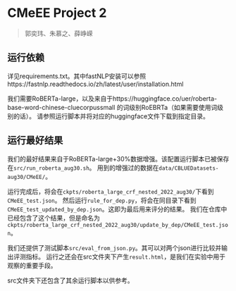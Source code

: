 # CMeEE Project 2
> 郭奕玮、朱慕之、薛峥嵘
## 运行依赖
详见requirements.txt。其中fastNLP安装可以参照https://fastnlp.readthedocs.io/zh/latest/user/installation.html

我们需要RoBERTa-large，以及来自于https://huggingface.co/uer/roberta-base-word-chinese-cluecorpussmall 的词级别RoEBRTa（如果需要使用词级别的话）。
请参照运行脚本并将对应的huggingface文件下载到指定目录。

## 运行最好结果
我们的最好结果来自于RoBERTa-large+30%数据增强。该配置运行脚本已被保存在`src/run_roberta_aug30.sh`。
用到的增强过的数据在`data/CBLUEDatasets-aug30/CMeEE/`。

运行完成后，将会在`ckpts/roberta_large_crf_nested_2022_aug30/`下看到`CMeEE_test.json`。
然后运行`rule_for_dep.py`，将会在同目录下看到`CMeEE_test_updated_by_dep.json`。这即为最后用来评分的结果。
我们在仓库中已经包含了这个结果，但是命名为`ckpts/roberta_large_crf_nested_2022_aug30/update_by_dep/CMeEE_test.json`。

我们还提供了测试脚本`src/eval_from_json.py`。其可以对两个json进行比较并输出评测指标。
运行之还会在src文件夹下产生`result.html`，是我们在实验中用于观察的重要手段。

src文件夹下还包含了其余运行脚本以供参考。